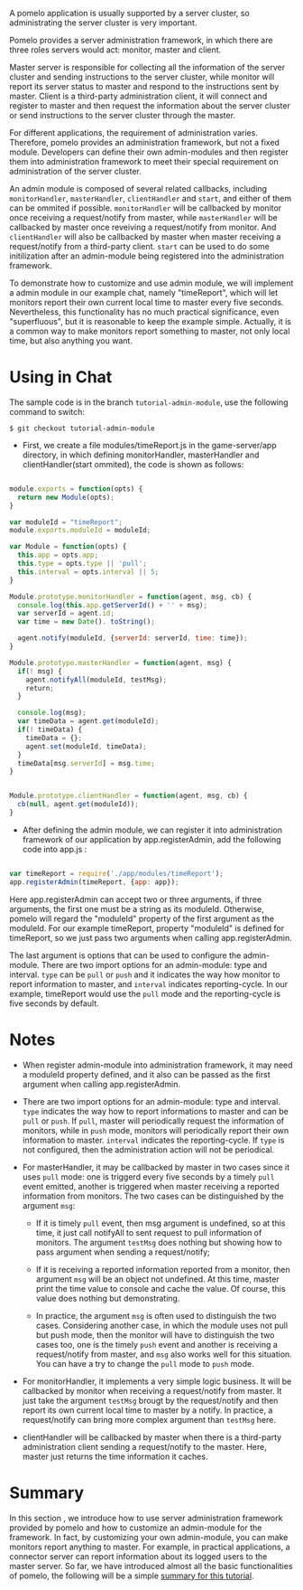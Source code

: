 A pomelo application is usually supported by a server cluster, so administrating the server cluster is very important. 

Pomelo provides a server administration framework, in which there are three roles servers would act: monitor, master and client. 

Master server is responsible for collecting all the information of the server cluster and sending instructions to the server cluster, while monitor will report its server status to master and respond to the instructions sent by master. Client is a third-party administration client, it will connect and register to master and then request the information about the server cluster or send instructions to the server cluster through the master. 

For different applications, the requirement of administration varies.  Therefore, pomelo provides an administration framework, but not a fixed module. Developers can define their own admin-modules and then register them into administration framework to meet their special requirement on administration of the server cluster.

An admin module is composed of several related callbacks, including `monitorHandler`, `masterHandler`, `clientHandler` and `start`, and either of them can be ommited if possible. `monitorHandler` will be callbacked by monitor once receiving a request/notify from master, while `masterHandler` will be callbacked by master once reveiving a request/notify from monitor. And `clientHandler` will also be callbacked by master when master receiving a request/notify from a third-party client. `start` can be used to do some initilization after an admin-module being registered into the administration framework.

To demonstrate how to customize and use admin module, we will implement a admin module in our example chat, namely "timeReport", which will let monitors report their own current local time to master every five seconds. Nevertheless, this functionality has no much practical significance, even "superfluous", but it is reasonable to keep the example simple. Actually, it is a common way to make monitors report something to master, not only local time, but also anything you want. 

Using in Chat
=============

The sample code is in the branch `tutorial-admin-module`, use the following command to switch:

    $ git checkout tutorial-admin-module

* First, we create a file modules/timeReport.js in the game-server/app directory, in which defining monitorHandler, masterHandler and clientHandler(start ommited), the code is shown as follows:

```javascript

module.exports = function(opts) {
  return new Module(opts);
}

var moduleId = "timeReport";
module.exports.moduleId = moduleId;

var Module = function(opts) {
  this.app = opts.app;
  this.type = opts.type || 'pull';
  this.interval = opts.interval || 5;
}

Module.prototype.monitorHandler = function(agent, msg, cb) {
  console.log(this.app.getServerId() + '' + msg);
  var serverId = agent.id;
  var time = new Date(). toString();

  agent.notify(moduleId, {serverId: serverId, time: time});
}

Module.prototype.masterHandler = function(agent, msg) {
  if(! msg) {
    agent.notifyAll(moduleId, testMsg);
    return;
  }

  console.log(msg);
  var timeData = agent.get(moduleId);
  if(! timeData) {
    timeData = {};
    agent.set(moduleId, timeData);
  }
  timeData[msg.serverId] = msg.time;
}


Module.prototype.clientHandler = function(agent, msg, cb) {
  cb(null, agent.get(moduleId));
}

```

* After defining the admin module, we can register it into administration framework of our application by app.registerAdmin, add the following code into app.js :

```javascript

var timeReport = require('./app/modules/timeReport');
app.registerAdmin(timeReport, {app: app});

```

Here app.registerAdmin can accept two or three arguments, if three arguments, the first one must be a string as its moduleId. Otherwise, pomelo will regard the "moduleId" property of the first argument as the moduleId. For our example timeReport, property "moduleId" is defined for timeReport, so we just pass two arguments when calling app.registerAdmin. 

The last argument is options that can be used to configure the admin-module. There are two import options for an admin-module: type and interval. `type` can be `pull` or `push` and it indicates the way how monitor to report information to master, and `interval` indicates reporting-cycle. In our example, timeReport would use the `pull` mode and the reporting-cycle is five seconds by default.



Notes
======

* When register admin-module into administration framework, it may need a moduleId property defined, and it also can be passed as the first argument when calling app.registerAdmin.

* There are two import options for an admin-module: type and interval. `type` indicates the way how to report informations to master and can be `pull` or `push`. If `pull`, master will periodically request the information of monitors,  while in `push` mode,  monitors will periodically report their own information to master. `interval` indicates the reporting-cycle. If `type` is not configured, then the administration action will not be periodical. 

* For masterHandler, it may be callbacked by master in two cases since it uses `pull` mode: one is triggerd every five seconds by a timely `pull` event emitted, another is triggered when master receiving a reported information from monitors. The two cases can be distinguished by the argument `msg`:

    - If it is timely `pull` event, then msg argument is undefined, so at this time, it just call notifyAll to sent request to pull information of monitors. The argument `testMsg` does nothing but showing how to pass argument when sending a request/notify;

    - If it is receiving a reported information reported from a monitor, then argument `msg` will be an object not undefined. At this time, master print the time value to console and cache the value. Of course, this value does nothing but demonstrating. 

    - In practice, the argument `msg` is often used to distinguish the two cases. Considering another case, in which the module uses not pull but push mode, then the monitor will have to distinguish the two cases too, one is the timely `push` event and another is receiving a request/notify from master, and `msg` also works well for this situation. You can have a try to change the `pull` mode to `push` mode.

* For monitorHandler, it implements a very simple logic business. It will be callbacked by monitor when receiving a request/notify from master. It just take the argument `testMsg` brougt by the request/notify and then report its own current local time to master by a notify. In practice, a request/notify can bring more complex argument than `testMsg` here.

* clientHandler will be callbacked by master when there is a third-party administration client sending a request/notify to the master. Here, master just returns the time information it caches. 

Summary
==========

In this section , we introduce how to use server administration framework provided by pomelo and how to customize an admin-module for the framework. In fact, by customizing your own admin-module, you can make monitors report anything to master. For example, in practical applications, a connector server can report information about its logged users to the master server. So far, we have introduced almost all the basic functionalities of pomelo, the following will be a simple [summary for this tutorial](Tutorial-summary " tutorial summary" ).
